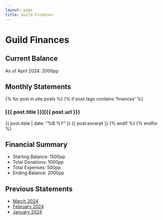 ```yaml
---
layout: page
title: Guild Finances
---
```


# Guild Finances

## Current Balance
As of April 2024: 2000pp

## Monthly Statements

{% for post in site.posts %}
  {% if post.tags contains 'finances' %}
### [{{ post.title }}]({{ post.url }})
{{ post.date | date: "%B %Y" }}
{{ post.excerpt }}
  {% endif %}
{% endfor %}

## Financial Summary
* Starting Balance: 1500pp
* Total Donations: 1000pp
* Total Expenses: 500pp
* Ending Balance: 2000pp

## Previous Statements
* [March 2024](/finances/2024-03-01-march-statement)
* [February 2024](/finances/2024-02-01-february-statement)
* [January 2024](/finances/2024-01-01-january-statement) 